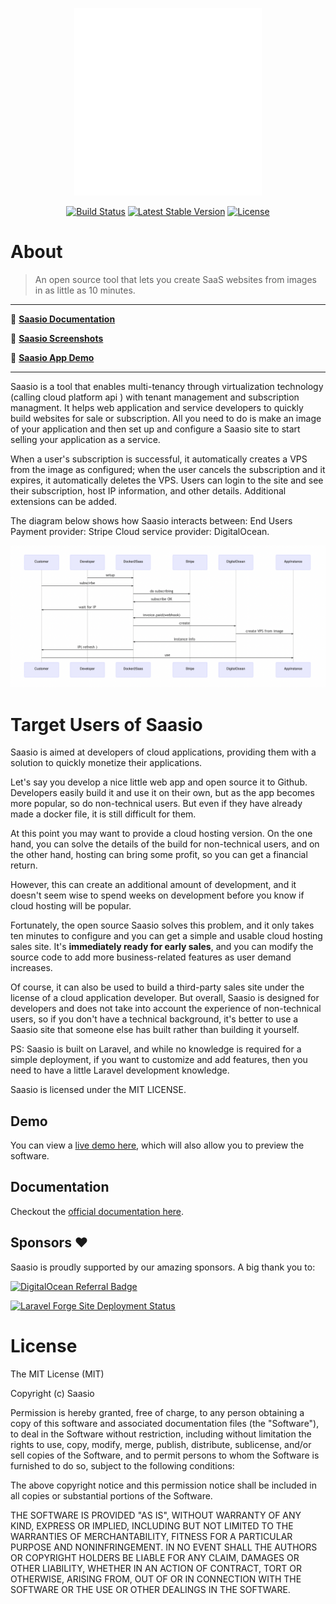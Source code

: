 <p align="center"><a href="https://docker2saas.app" target="_blank"><img src="icons/apple-touch-icon.png" width="300"></a></p>

<p align="center">
<a href="https://github.com/saasio/saasio/actions"><img src="https://github.com/saasio/saasio/actions/workflows/test.yml/badge.svg" alt="Build Status"></a>
<a href="https://github.com/saasio/saasio"><img src="https://img.shields.io/github/v/release/saasio/docker2saas" alt="Latest Stable Version"></a>
<a href="https://github.com/saasio/saasio"><img src="https://img.shields.io/badge/license-MIT-green" alt="License"></a>
</p>

# About
> An open source tool that lets you create SaaS websites from images in as
little as 10 minutes.

---

📖 [**Saasio Documentation**](./docs/INSTALL.md)

🌟 [**Saasio Screenshots**](./docs/SCREENSHOTS.md)

🚀 [**Saasio App Demo**](https://docker2saas.app/)

---

Saasio is a tool that enables multi-tenancy through virtualization
technology (calling cloud platform api ) with tenant management and subscription
managment.  It helps web application and service developers to quickly build
websites for sale or subscription. All you need to do is make an image of your application and
then set up and configure a Saasio site to start selling your application as a service.

When a user's subscription is successful, it automatically creates a VPS from
the image as configured; when the user cancels the subscription and it expires,
it automatically deletes the VPS. Users can login to the site and see their
subscription, host IP information, and other details. Additional extensions can be
added.

The diagram below shows how Saasio interacts between:
End Users  
Payment provider: Stripe 
Cloud service provider: DigitalOcean.

![](./_image/mm1.png)

# Target Users of Saasio

Saasio is aimed at developers of cloud applications, providing them with a
solution to quickly monetize their applications.

Let's say you develop a nice little web app and open source it to Github.
Developers easily build it and use it on their own, but as the app becomes more
popular, so do non-technical users. But even if they have already made a docker
file, it is still difficult for them.

At this point you may want to provide a cloud hosting version. On the one hand,
you can solve the details of the build for non-technical users, and on the other
hand, hosting can bring some profit, so you can get a financial return.

However, this can create an additional amount of development, and it doesn't
seem wise to spend weeks on development before you know if cloud hosting will be
popular.

Fortunately, the open source Saasio solves this problem, and it only takes
ten minutes to configure and you can get a simple and usable cloud hosting sales
site. It's **immediately ready for early sales**, and you can modify the source code
to add more business-related features as user demand increases. 

Of course, it can also be used to build a third-party sales site under the
license of a cloud application developer. But overall, Saasio is designed
for developers and does not take into account the experience of non-technical
users, so if you don't have a technical background, it's better to use a
Saasio site that someone else has built rather than building it yourself.

PS: Saasio is built on Laravel, and while no knowledge is required for a
simple deployment, if you want to customize and add features, then you need to
have a little Laravel development knowledge.

Saasio is licensed under the MIT LICENSE. 

## Demo

You can view a <a href="https://docker2saas.app" target="_blank">live demo here</a>, which will also allow you to preview the software</a>.

## Documentation

Checkout the [official documentation here](./docs/INSTALL.md).

## Sponsors ❤️

Saasio is proudly supported by our amazing sponsors. A big thank you to:

<a href="https://www.digitalocean.com/?refcode=46bcaedf5140&utm_campaign=Referral_Invite&utm_medium=Referral_Program&utm_source=badge"><img src="https://web-platforms.sfo2.cdn.digitaloceanspaces.com/WWW/Badge%201.svg" alt="DigitalOcean Referral Badge" /></a>

[![Laravel Forge Site Deployment Status](https://img.shields.io/endpoint?url=https%3A%2F%2Fforge.laravel.com%2Fsite-badges%2Fc0e0aa89-ffbf-4314-8289-5481430fd2b9%3Flabel%3D1&style=plastic)](https://forge.laravel.com/servers/876795/sites/2587381)

# License

The MIT License (MIT)

Copyright (c) Saasio

Permission is hereby granted, free of charge, to any person obtaining a copy
of this software and associated documentation files (the "Software"), to deal
in the Software without restriction, including without limitation the rights
to use, copy, modify, merge, publish, distribute, sublicense, and/or sell
copies of the Software, and to permit persons to whom the Software is
furnished to do so, subject to the following conditions:

The above copyright notice and this permission notice shall be included in
all copies or substantial portions of the Software.

THE SOFTWARE IS PROVIDED "AS IS", WITHOUT WARRANTY OF ANY KIND, EXPRESS OR
IMPLIED, INCLUDING BUT NOT LIMITED TO THE WARRANTIES OF MERCHANTABILITY,
FITNESS FOR A PARTICULAR PURPOSE AND NONINFRINGEMENT. IN NO EVENT SHALL THE
AUTHORS OR COPYRIGHT HOLDERS BE LIABLE FOR ANY CLAIM, DAMAGES OR OTHER
LIABILITY, WHETHER IN AN ACTION OF CONTRACT, TORT OR OTHERWISE, ARISING FROM,
OUT OF OR IN CONNECTION WITH THE SOFTWARE OR THE USE OR OTHER DEALINGS IN
THE SOFTWARE.
